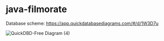 # java-filmorate

Database scheme:
https://app.quickdatabasediagrams.com/#/d/1W3D7u

![QuickDBD-Free Diagram (4)](https://user-images.githubusercontent.com/70698014/183248464-5c377957-6f88-48c3-b3d4-e3b429f2b9b8.png)


